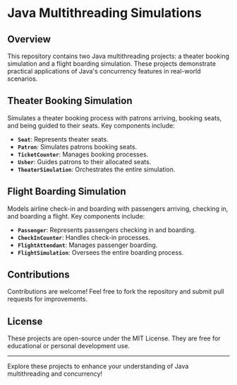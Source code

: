 # Java Multithreading Simulations

## Overview

This repository contains two Java multithreading projects: a theater booking simulation and a flight boarding simulation. These projects demonstrate practical applications of Java's concurrency features in real-world scenarios.

## Theater Booking Simulation

Simulates a theater booking process with patrons arriving, booking seats, and being guided to their seats. Key components include:

- **`Seat`**: Represents theater seats.
- **`Patron`**: Simulates patrons booking seats.
- **`TicketCounter`**: Manages booking processes.
- **`Usher`**: Guides patrons to their allocated seats.
- **`TheaterSimulation`**: Orchestrates the entire simulation.

## Flight Boarding Simulation

Models airline check-in and boarding with passengers arriving, checking in, and boarding a flight. Key components include:

- **`Passenger`**: Represents passengers checking in and boarding.
- **`CheckInCounter`**: Handles check-in processes.
- **`FlightAttendant`**: Manages passenger boarding.
- **`FlightSimulation`**: Oversees the entire boarding process.

## Contributions

Contributions are welcome! Feel free to fork the repository and submit pull requests for improvements.

## License

These projects are open-source under the MIT License. They are free for educational or personal development use.

---

Explore these projects to enhance your understanding of Java multithreading and concurrency!
